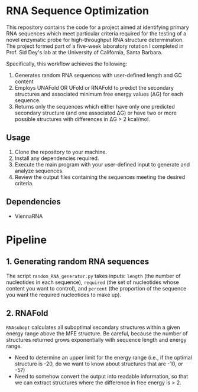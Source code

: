 # RNA Sequence Optimization 

This repository contains the code for a project aimed at identifying primary RNA sequences which meet particular criteria required for the testing of a novel enzymatic probe for high-throughput RNA structure determination. The project formed part of a five-week laboratory rotation I completed in Prof. Sid Dey's lab at the University of California, Santa Barbara. 

Specifically, this workflow achieves the following:
1. Generates random RNA sequences with user-defined length and GC content
2. Employs UNAFold OR UFold or RNAFold to predict the secondary structures and associated minimum free energy values (ΔG) for each sequence.
3. Returns only the sequences which either have only one predicted secondary structure (and one associated ΔG) or have two or more possible structures with differences in ΔG > 2 kcal/mol. 

## Usage
1. Clone the repository to your machine.
2. Install any dependencies required.
3. Execute the main program with your user-defined input to generate and analyze sequences.
4. Review the output files containing the sequences meeting the desired criteria.

## Dependencies
* ViennaRNA

# Pipeline

## 1. Generating random RNA sequences 
The script `random_RNA_generator.py` takes inputs: `length` (the number of nucleotides in each sequence), `required` (the set of nucleotides whose content you want to control), and `percent` (the proportion of the sequence you want the required nucleotides to make up). 


## 2. RNAFold
`RNAsubopt` calculates all suboptimal secondary structures within a given energy range above the MFE structure. Be careful, because the number of structures returned grows exponentially with sequence length and energy range. 
* Need to determine an upper limit for the energy range (i.e., if the optimal structure is -20, do we want to know about structures that are -10, or -5?)
* Need to somehow convert the output into readable information, so that we can extract structures where the difference in free energy is > 2. 
